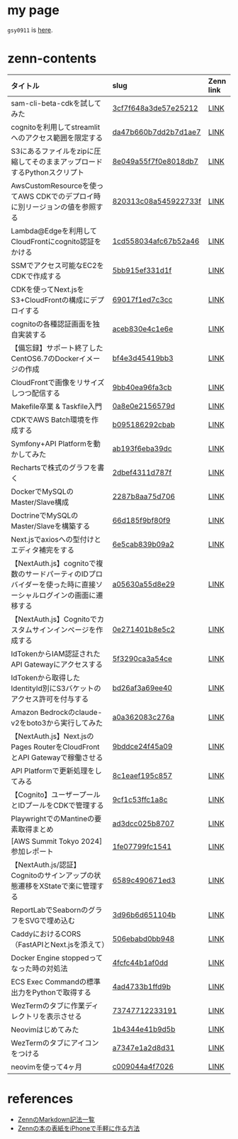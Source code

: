 # my page

`gsy0911` is [here](https://zenn.dev/gsy0911).

# zenn-contents

| タイトル                                                              | slug                                                       | Zenn link                                                      |
|:------------------------------------------------------------------|:-----------------------------------------------------------|:---------------------------------------------------------------|
| sam-cli-beta-cdkを試してみた                                            | [3cf7f648a3de57e25212](./articles/3cf7f648a3de57e25212.md) | [LINK](https://zenn.dev/gsy0911/articles/3cf7f648a3de57e25212) |
| cognitoを利用してstreamlitへのアクセス範囲を限定する                                | [da47b660b7dd2b7d1ae7](./articles/da47b660b7dd2b7d1ae7.md) | [LINK](https://zenn.dev/gsy0911/articles/da47b660b7dd2b7d1ae7) |
| S3にあるファイルをzipに圧縮してそのままアップロードするPythonスクリプト                         | [8e049a55f7f0e8018db7](./articles/8e049a55f7f0e8018db7.md) | [LINK](https://zenn.dev/gsy0911/articles/8e049a55f7f0e8018db7) |
| AwsCustomResourceを使ってAWS CDKでのデプロイ時に別リージョンの値を参照する                 | [820313c08a545922733f](./articles/820313c08a545922733f.md) | [LINK](https://zenn.dev/gsy0911/articles/820313c08a545922733f) |
| Lambda@Edgeを利用してCloudFrontにcognito認証をかける                          | [1cd558034afc67b52a46](./articles/1cd558034afc67b52a46.md) | [LINK](https://zenn.dev/gsy0911/articles/1cd558034afc67b52a46) |
| SSMでアクセス可能なEC2をCDKで作成する                                           | [5bb915ef331d1f](./articles/5bb915ef331d1f.md)             | [LINK](https://zenn.dev/gsy0911/articles/5bb915ef331d1f)       |
| CDKを使ってNext.jsをS3+CloudFrontの構成にデプロイする                            | [69017f1ed7c3cc](./articles/69017f1ed7c3cc.md)             | [LINK](https://zenn.dev/gsy0911/articles/69017f1ed7c3cc)       |
| cognitoの各種認証画面を独自実装する                                             | [aceb830e4c1e6e](./articles/aceb830e4c1e6e.md)             | [LINK](https://zenn.dev/gsy0911/articles/aceb830e4c1e6e)       |
| 【備忘録】サポート終了したCentOS6.7のDockerイメージの作成                              | [bf4e3d45419bb3](./articles/bf4e3d45419bb3.md)             | [LINK](https://zenn.dev/gsy0911/articles/bf4e3d45419bb3)       |
| CloudFrontで画像をリサイズしつつ配信する                                         | [9bb40ea96fa3cb](./articles/9bb40ea96fa3cb.md)             | [LINK](https://zenn.dev/gsy0911/articles/9bb40ea96fa3cb)       |
| Makefile卒業 & Taskfile入門                                           | [0a8e0e2156579d](./articles/0a8e0e2156579d.md)             | [LINK](https://zenn.dev/gsy0911/articles/0a8e0e2156579d)       |
| CDKでAWS Batch環境を作成する                                              | [b095186292cbab](./articles/b095186292cbab.md)             | [LINK](https://zenn.dev/gsy0911/articles/b095186292cbab)       |
| Symfony+API Platformを動かしてみた                                       | [ab193f6eba39dc](./articles/ab193f6eba39dc.md)             | [LINK](https://zenn.dev/gsy0911/articles/ab193f6eba39dc)       |
| Rechartsで株式のグラフを書く                                                | [2dbef4311d787f](./articles/2dbef4311d787f.md)             | [LINK](https://zenn.dev/gsy0911/articles/2dbef4311d787f)       |
| DockerでMySQLのMaster/Slave構成                                       | [2287b8aa75d706](./articles/2287b8aa75d706.md)             | [LINK](https://zenn.dev/gsy0911/articles/2287b8aa75d706)       |
| DoctrineでMySQLのMaster/Slaveを構築する                                  | [66d185f9bf80f9](./articles/66d185f9bf80f9.md)             | [LINK](https://zenn.dev/gsy0911/articles/66d185f9bf80f9)       |
| Next.jsでaxiosへの型付けとエディタ補完をする                                      | [6e5cab839b09a2](./articles/6e5cab839b09a2.md)             | [LINK](https://zenn.dev/gsy0911/articles/6e5cab839b09a2)       |
| 【NextAuth.js】cognitoで複数のサードパーティのIDプロバイダーを使った時に直接ソーシャルログインの画面に遷移する | [a05630a55d8e29](./articles/a05630a55d8e29.md)             | [LINK](https://zenn.dev/gsy0911/articles/a05630a55d8e29)       |
| 【NextAuth.js】Cognitoでカスタムサインインページを作成する                            | [0e271401b8e5c2](./articles/0e271401b8e5c2.md)             | [LINK](https://zenn.dev/gsy0911/articles/0e271401b8e5c2)       |
| IdTokenからIAM認証されたAPI Gatewayにアクセスする                               | [5f3290ca3a54ce](./articles/5f3290ca3a54ce.md)             | [LINK](https://zenn.dev/gsy0911/articles/5f3290ca3a54ce)       |
| IdTokenから取得したIdentityId別にS3バケットのアクセス許可を付与する                       | [bd26af3a69ee40](./articles/bd26af3a69ee40.md)             | [LINK](https://zenn.dev/gsy0911/articles/bd26af3a69ee40)       |
| Amazon Bedrockのclaude-v2をboto3から実行してみた                            | [a0a362083c276a](./articles/a0a362083c276a.md)             | [LINK](https://zenn.dev/gsy0911/articles/a0a362083c276a)       |
| 【NextAuth.js】Next.jsのPages RouterをCloudFrontとAPI Gatewayで稼働させる    | [9bddce24f45a09](./articles/9bddce24f45a09.md)             | [LINK](https://zenn.dev/gsy0911/articles/9bddce24f45a09)       |
| API Platformで更新処理をしてみる                                            | [8c1eaef195c857](./articles/8c1eaef195c857.md)             | [LINK](https://zenn.dev/gsy0911/articles/8c1eaef195c857)       |
| 【Cognito】ユーザープールとIDプールをCDKで管理する                                   | [9cf1c53ffc1a8c](./articles/9cf1c53ffc1a8c.md)             | [LINK](https://zenn.dev/gsy0911/articles/9cf1c53ffc1a8c)       |
| PlaywrightでのMantineの要素取得まとめ                                       | [ad3dcc025b8707](./articles/ad3dcc025b8707.md)             | [LINK](https://zenn.dev/gsy0911/articles/ad3dcc025b8707)       |
| [AWS Summit Tokyo 2024]参加レポート                                     | [1fe07799fc1541](./articles/1fe07799fc1541.md)             | [LINK](https://zenn.dev/gsy0911/articles/1fe07799fc1541)       |
| 【NextAuth.js/認証】Cognitoのサインアップの状態遷移をXStateで楽に管理する                 | [6589c490671ed3](./articles/6589c490671ed3.md)             | [LINK](https://zenn.dev/gsy0911/articles/6589c490671ed3)       |
| ReportLabでSeabornのグラフをSVGで埋め込む                                    | [3d96b6d651104b](./articles/3d96b6d651104b.md)             | [LINK](https://zenn.dev/gsy0911/articles/3d96b6d651104b)       |
| CaddyにおけるCORS（FastAPIとNext.jsを添えて）                                | [506ebabd0bb948](./articles/506ebabd0bb948.md)             | [LINK](https://zenn.dev/gsy0911/articles/506ebabd0bb948)       |
| Docker Engine stoppedってなった時の対処法                                   | [4fcfc44b1af0dd](./articles/4fcfc44b1af0dd.md)             | [LINK](https://zenn.dev/gsy0911/articles/4fcfc44b1af0dd)       |
| ECS Exec Commandの標準出力をPythonで取得する                                 | [4ad4733b1ffd9b](./articles/4ad4733b1ffd9b.md)             | [LINK](https://zenn.dev/gsy0911/articles/4ad4733b1ffd9b)       |
| WezTermのタブに作業ディレクトリを表示させる                                         | [73747712233191](./articles/73747712233191.md)             | [LINK](https://zenn.dev/gsy0911/articles/73747712233191)       |
| Neovimはじめてみた                                                      | [1b4344e41b9d5b](./articles/1b4344e41b9d5b.md)             | [LINK](https://zenn.dev/vim_jp/articles/1b4344e41b9d5b)       |
| WezTermのタブにアイコンをつける                                                      | [a7347e1a2d8d31](./articles/a7347e1a2d8d31.md)             | [LINK](https://zenn.dev/gsy0911/articles/a7347e1a2d8d31.md)       |
| neovimを使って4ヶ月                                                      | [c009044a4f7026](./articles/c009044a4f7026.md)             | [LINK](https://zenn.dev/gsy0911/articles/c009044a4f7026.md)       |

# references

- [ZennのMarkdown記法一覧](https://zenn.dev/zenn/articles/markdown-guide)
- [Zennの本の表紙をiPhoneで手軽に作る方法](https://zenn.dev/karaage0703/articles/a8dd96401f8f70)
